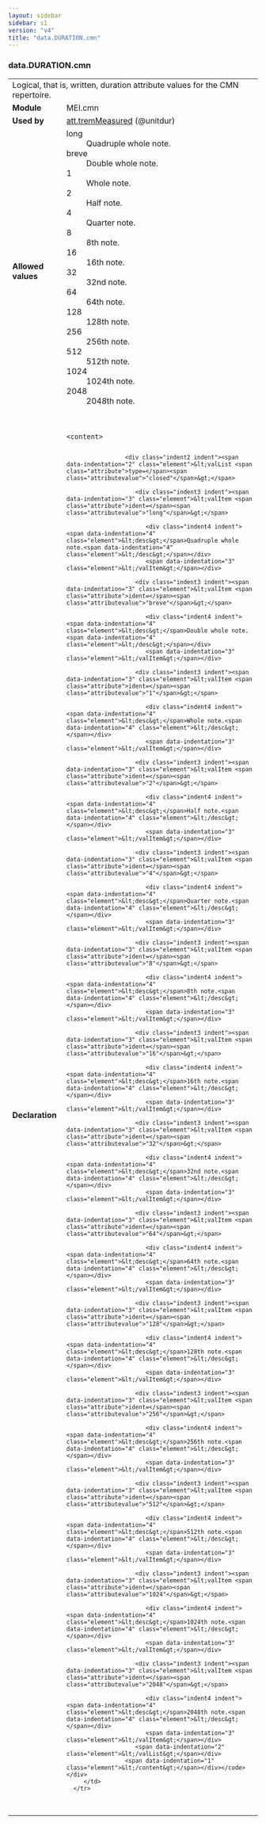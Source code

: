 ```yaml
---
layout: sidebar
sidebar: s1
version: "v4"
title: "data.DURATION.cmn"
---
```

<div class="macroSpec">
   <h3 id="data.DURATION.cmn">data.DURATION.cmn</h3>
   <table class="wovenodd">
      <tr>
         <td colspan="2" class="wovenodd-col2">Logical, that is, written, duration attribute values for the CMN repertoire.</td>
      </tr>
      <tr>
         <td class="wovenodd-col1"><strong>Module</strong></td>
         <td class="wovenodd-col2">MEI.cmn</td>
      </tr>
      <tr>
         <td class="wovenodd-col1"><strong>Used by</strong></td>
         <td class="wovenodd-col2">
            <div class="parent"><a class="link_odd_classSpec" href="{{ site.baseurl }}/{{ page.version }}/attribute-classes/att.tremmeasured.html">att.tremMeasured</a> (@unitdur)
            </div>
         </td>
      </tr>
      <tr>
         <td class="wovenodd-col1"><strong>Allowed values</strong></td>
         <td class="wovenodd-col2">
            <dl>
               <dt>long</dt>
               <dd>Quadruple whole note.</dd>
               <dt>breve</dt>
               <dd>Double whole note.</dd>
               <dt>1</dt>
               <dd>Whole note.</dd>
               <dt>2</dt>
               <dd>Half note.</dd>
               <dt>4</dt>
               <dd>Quarter note.</dd>
               <dt>8</dt>
               <dd>8th note.</dd>
               <dt>16</dt>
               <dd>16th note.</dd>
               <dt>32</dt>
               <dd>32nd note.</dd>
               <dt>64</dt>
               <dd>64th note.</dd>
               <dt>128</dt>
               <dd>128th note.</dd>
               <dt>256</dt>
               <dd>256th note.</dd>
               <dt>512</dt>
               <dd>512th note.</dd>
               <dt>1024</dt>
               <dd>1024th note.</dd>
               <dt>2048</dt>
               <dd>2048th note.</dd>
            </dl>
         </td>
      </tr>
      <tr>
         <td class="wovenodd-col1"><strong>Declaration</strong></td>
         <td class="wovenodd-col2">
            <div class="code" xml:space="preserve" data-lang="ODD"><code>
                  <div class="indent1 indent"><span data-indentation="1" class="element">&lt;content&gt;</span>
                     
                     <div class="indent2 indent"><span data-indentation="2" class="element">&lt;valList <span class="attribute">type=</span><span class="attributevalue">"closed"</span>&gt;</span>
                        
                        <div class="indent3 indent"><span data-indentation="3" class="element">&lt;valItem <span class="attribute">ident=</span><span class="attributevalue">"long"</span>&gt;</span>
                           
                           <div class="indent4 indent"><span data-indentation="4" class="element">&lt;desc&gt;</span>Quadruple whole note.<span data-indentation="4" class="element">&lt;/desc&gt;</span></div>
                           <span data-indentation="3" class="element">&lt;/valItem&gt;</span></div>
                        
                        <div class="indent3 indent"><span data-indentation="3" class="element">&lt;valItem <span class="attribute">ident=</span><span class="attributevalue">"breve"</span>&gt;</span>
                           
                           <div class="indent4 indent"><span data-indentation="4" class="element">&lt;desc&gt;</span>Double whole note.<span data-indentation="4" class="element">&lt;/desc&gt;</span></div>
                           <span data-indentation="3" class="element">&lt;/valItem&gt;</span></div>
                        
                        <div class="indent3 indent"><span data-indentation="3" class="element">&lt;valItem <span class="attribute">ident=</span><span class="attributevalue">"1"</span>&gt;</span>
                           
                           <div class="indent4 indent"><span data-indentation="4" class="element">&lt;desc&gt;</span>Whole note.<span data-indentation="4" class="element">&lt;/desc&gt;</span></div>
                           <span data-indentation="3" class="element">&lt;/valItem&gt;</span></div>
                        
                        <div class="indent3 indent"><span data-indentation="3" class="element">&lt;valItem <span class="attribute">ident=</span><span class="attributevalue">"2"</span>&gt;</span>
                           
                           <div class="indent4 indent"><span data-indentation="4" class="element">&lt;desc&gt;</span>Half note.<span data-indentation="4" class="element">&lt;/desc&gt;</span></div>
                           <span data-indentation="3" class="element">&lt;/valItem&gt;</span></div>
                        
                        <div class="indent3 indent"><span data-indentation="3" class="element">&lt;valItem <span class="attribute">ident=</span><span class="attributevalue">"4"</span>&gt;</span>
                           
                           <div class="indent4 indent"><span data-indentation="4" class="element">&lt;desc&gt;</span>Quarter note.<span data-indentation="4" class="element">&lt;/desc&gt;</span></div>
                           <span data-indentation="3" class="element">&lt;/valItem&gt;</span></div>
                        
                        <div class="indent3 indent"><span data-indentation="3" class="element">&lt;valItem <span class="attribute">ident=</span><span class="attributevalue">"8"</span>&gt;</span>
                           
                           <div class="indent4 indent"><span data-indentation="4" class="element">&lt;desc&gt;</span>8th note.<span data-indentation="4" class="element">&lt;/desc&gt;</span></div>
                           <span data-indentation="3" class="element">&lt;/valItem&gt;</span></div>
                        
                        <div class="indent3 indent"><span data-indentation="3" class="element">&lt;valItem <span class="attribute">ident=</span><span class="attributevalue">"16"</span>&gt;</span>
                           
                           <div class="indent4 indent"><span data-indentation="4" class="element">&lt;desc&gt;</span>16th note.<span data-indentation="4" class="element">&lt;/desc&gt;</span></div>
                           <span data-indentation="3" class="element">&lt;/valItem&gt;</span></div>
                        
                        <div class="indent3 indent"><span data-indentation="3" class="element">&lt;valItem <span class="attribute">ident=</span><span class="attributevalue">"32"</span>&gt;</span>
                           
                           <div class="indent4 indent"><span data-indentation="4" class="element">&lt;desc&gt;</span>32nd note.<span data-indentation="4" class="element">&lt;/desc&gt;</span></div>
                           <span data-indentation="3" class="element">&lt;/valItem&gt;</span></div>
                        
                        <div class="indent3 indent"><span data-indentation="3" class="element">&lt;valItem <span class="attribute">ident=</span><span class="attributevalue">"64"</span>&gt;</span>
                           
                           <div class="indent4 indent"><span data-indentation="4" class="element">&lt;desc&gt;</span>64th note.<span data-indentation="4" class="element">&lt;/desc&gt;</span></div>
                           <span data-indentation="3" class="element">&lt;/valItem&gt;</span></div>
                        
                        <div class="indent3 indent"><span data-indentation="3" class="element">&lt;valItem <span class="attribute">ident=</span><span class="attributevalue">"128"</span>&gt;</span>
                           
                           <div class="indent4 indent"><span data-indentation="4" class="element">&lt;desc&gt;</span>128th note.<span data-indentation="4" class="element">&lt;/desc&gt;</span></div>
                           <span data-indentation="3" class="element">&lt;/valItem&gt;</span></div>
                        
                        <div class="indent3 indent"><span data-indentation="3" class="element">&lt;valItem <span class="attribute">ident=</span><span class="attributevalue">"256"</span>&gt;</span>
                           
                           <div class="indent4 indent"><span data-indentation="4" class="element">&lt;desc&gt;</span>256th note.<span data-indentation="4" class="element">&lt;/desc&gt;</span></div>
                           <span data-indentation="3" class="element">&lt;/valItem&gt;</span></div>
                        
                        <div class="indent3 indent"><span data-indentation="3" class="element">&lt;valItem <span class="attribute">ident=</span><span class="attributevalue">"512"</span>&gt;</span>
                           
                           <div class="indent4 indent"><span data-indentation="4" class="element">&lt;desc&gt;</span>512th note.<span data-indentation="4" class="element">&lt;/desc&gt;</span></div>
                           <span data-indentation="3" class="element">&lt;/valItem&gt;</span></div>
                        
                        <div class="indent3 indent"><span data-indentation="3" class="element">&lt;valItem <span class="attribute">ident=</span><span class="attributevalue">"1024"</span>&gt;</span>
                           
                           <div class="indent4 indent"><span data-indentation="4" class="element">&lt;desc&gt;</span>1024th note.<span data-indentation="4" class="element">&lt;/desc&gt;</span></div>
                           <span data-indentation="3" class="element">&lt;/valItem&gt;</span></div>
                        
                        <div class="indent3 indent"><span data-indentation="3" class="element">&lt;valItem <span class="attribute">ident=</span><span class="attributevalue">"2048"</span>&gt;</span>
                           
                           <div class="indent4 indent"><span data-indentation="4" class="element">&lt;desc&gt;</span>2048th note.<span data-indentation="4" class="element">&lt;/desc&gt;</span></div>
                           <span data-indentation="3" class="element">&lt;/valItem&gt;</span></div>
                        <span data-indentation="2" class="element">&lt;/valList&gt;</span></div>
                     <span data-indentation="1" class="element">&lt;/content&gt;</span></div></code></div>
         </td>
      </tr>
   </table>
</div>